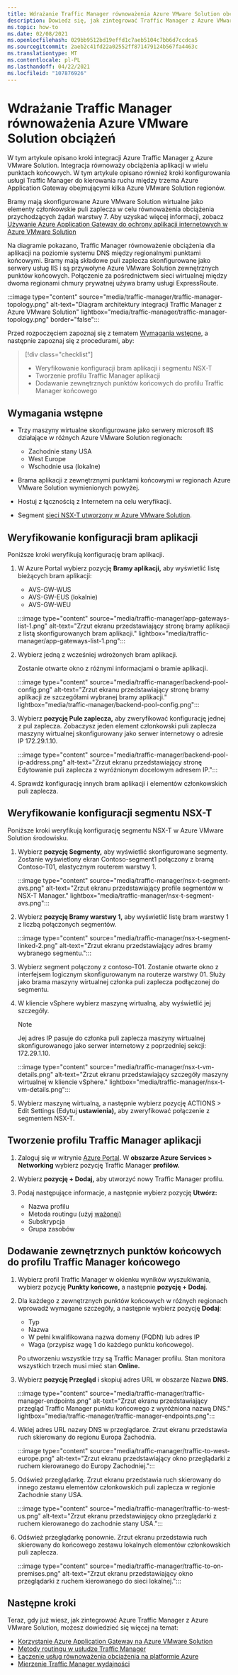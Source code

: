 ```yaml
---
title: Wdrażanie Traffic Manager równoważenia Azure VMware Solution obciążeń
description: Dowiedz się, jak zintegrować Traffic Manager z Azure VMware Solution, aby równoważyć obciążenia aplikacji w wielu punktach końcowych w różnych regionach.
ms.topic: how-to
ms.date: 02/08/2021
ms.openlocfilehash: 029bb9512bd19effd1c7aeb5104c7bb6d7ccdca5
ms.sourcegitcommit: 2aeb2c41fd22a02552ff871479124b567fa4463c
ms.translationtype: MT
ms.contentlocale: pl-PL
ms.lasthandoff: 04/22/2021
ms.locfileid: "107876926"
---
```

# <a name="deploy-traffic-manager-to-balance-azure-vmware-solution-workloads"></a>Wdrażanie Traffic Manager równoważenia Azure VMware Solution obciążeń

W tym artykule opisano kroki integracji Azure Traffic Manager [z](../traffic-manager/traffic-manager-overview.md) Azure VMware Solution. Integracja równoważy obciążenia aplikacji w wielu punktach końcowych. W tym artykule opisano również kroki konfigurowania usługi Traffic Manager [](../application-gateway/overview.md) do kierowania ruchu między trzema Azure Application Gateway obejmującymi kilka Azure VMware Solution regionów. 

Bramy mają skonfigurowane Azure VMware Solution wirtualne jako elementy członkowskie puli zaplecza w celu równoważenia obciążenia przychodzących żądań warstwy 7. Aby uzyskać więcej informacji, zobacz [Używanie Azure Application Gateway do ochrony aplikacji internetowych w Azure VMware Solution](protect-azure-vmware-solution-with-application-gateway.md)

Na diagramie pokazano, Traffic Manager równoważenie obciążenia dla aplikacji na poziomie systemu DNS między regionalnymi punktami końcowymi. Bramy mają składowe puli zaplecza skonfigurowane jako serwery usług IIS i są przywołyne Azure VMware Solution zewnętrznych punktów końcowych. Połączenie za pośrednictwem sieci wirtualnej między dwoma regionami chmury prywatnej używa bramy usługi ExpressRoute.   

:::image type="content" source="media/traffic-manager/traffic-manager-topology.png" alt-text="Diagram architektury integracji Traffic Manager z Azure VMware Solution" lightbox="media/traffic-manager/traffic-manager-topology.png" border="false":::

Przed rozpoczęciem zapoznaj się z tematem [Wymagania wstępne,](#prerequisites) a następnie zapoznaj się z procedurami, aby:

> [!div class="checklist"]
> * Weryfikowanie konfiguracji bram aplikacji i segmentu NSX-T
> * Tworzenie profilu Traffic Manager aplikacji
> * Dodawanie zewnętrznych punktów końcowych do profilu Traffic Manager końcowego

## <a name="prerequisites"></a>Wymagania wstępne

- Trzy maszyny wirtualne skonfigurowane jako serwery microsoft IIS działające w różnych Azure VMware Solution regionach: 
   - Zachodnie stany USA
   - West Europe
   - Wschodnie usa (lokalne) 

- Brama aplikacji z zewnętrznymi punktami końcowymi w regionach Azure VMware Solution wymienionych powyżej.

- Hostuj z łącznością z Internetem na celu weryfikacji. 

- Segment [sieci NSX-T utworzony w Azure VMware Solution](tutorial-nsx-t-network-segment.md).

## <a name="verify-your-application-gateways-configuration"></a>Weryfikowanie konfiguracji bram aplikacji

Poniższe kroki weryfikują konfigurację bram aplikacji.

1. W Azure Portal wybierz pozycję **Bramy aplikacji,** aby wyświetlić listę bieżących bram aplikacji:

   - AVS-GW-WUS
   - AVS-GW-EUS (lokalnie)
   - AVS-GW-WEU

   :::image type="content" source="media/traffic-manager/app-gateways-list-1.png" alt-text="Zrzut ekranu przedstawiający stronę bramy aplikacji z listą skonfigurowanych bram aplikacji." lightbox="media/traffic-manager/app-gateways-list-1.png":::

1. Wybierz jedną z wcześniej wdrożonych bram aplikacji. 

   Zostanie otwarte okno z różnymi informacjami o bramie aplikacji. 

   :::image type="content" source="media/traffic-manager/backend-pool-config.png" alt-text="Zrzut ekranu przedstawiający stronę bramy aplikacji ze szczegółami wybranej bramy aplikacji." lightbox="media/traffic-manager/backend-pool-config.png":::

1. Wybierz **pozycję Pule zaplecza,** aby zweryfikować konfigurację jednej z pul zaplecza. Zobaczysz jeden element członkowski puli zaplecza maszyny wirtualnej skonfigurowany jako serwer internetowy o adresie IP 172.29.1.10.
 
   :::image type="content" source="media/traffic-manager/backend-pool-ip-address.png" alt-text="Zrzut ekranu przedstawiający stronę Edytowanie puli zaplecza z wyróżnionym docelowym adresem IP.":::

1. Sprawdź konfigurację innych bram aplikacji i elementów członkowskich puli zaplecza. 

## <a name="verify-the-nsx-t-segment-configuration"></a>Weryfikowanie konfiguracji segmentu NSX-T

Poniższe kroki weryfikują konfigurację segmentu NSX-T w Azure VMware Solution środowisku.

1. Wybierz **pozycję Segmenty,** aby wyświetlić skonfigurowane segmenty.  Zostanie wyświetlony ekran Contoso-segment1 połączony z bramą Contoso-T01, elastycznym routerem warstwy 1.

   :::image type="content" source="media/traffic-manager/nsx-t-segment-avs.png" alt-text="Zrzut ekranu przedstawiający profile segmentów w NSX-T Manager." lightbox="media/traffic-manager/nsx-t-segment-avs.png":::    

1. Wybierz **pozycję Bramy warstwy 1,** aby wyświetlić listę bram warstwy 1 z liczbą połączonych segmentów. 

   :::image type="content" source="media/traffic-manager/nsx-t-segment-linked-2.png" alt-text="Zrzut ekranu przedstawiający adres bramy wybranego segmentu.":::    

1. Wybierz segment połączony z contoso-T01. Zostanie otwarte okno z interfejsem logicznym skonfigurowanym na routerze warstwy 01. Służy jako brama maszyny wirtualnej członka puli zaplecza podłączonej do segmentu.

1. W kliencie vSphere wybierz maszynę wirtualną, aby wyświetlić jej szczegóły. 

   >[!NOTE]
   >Jej adres IP pasuje do członka puli zaplecza maszyny wirtualnej skonfigurowanego jako serwer internetowy z poprzedniej sekcji: 172.29.1.10.

   :::image type="content" source="media/traffic-manager/nsx-t-vm-details.png" alt-text="Zrzut ekranu przedstawiający szczegóły maszyny wirtualnej w kliencie vSphere." lightbox="media/traffic-manager/nsx-t-vm-details.png":::    

4. Wybierz maszynę wirtualną, a następnie wybierz pozycję ACTIONS > Edit Settings (Edytuj **ustawienia),** aby zweryfikować połączenie z segmentem NSX-T.

## <a name="create-your-traffic-manager-profile"></a>Tworzenie profilu Traffic Manager aplikacji

1. Zaloguj się w witrynie [Azure Portal](https://rc.portal.azure.com/#home). W **obszarze Azure Services > Networking** wybierz pozycję Traffic Manager **profilów.**

2. Wybierz **pozycję + Dodaj,** aby utworzyć nowy Traffic Manager profilu.
 
3. Podaj następujące informacje, a następnie wybierz pozycję **Utwórz:**

   - Nazwa profilu
   - Metoda routingu (użyj [ważonej)](../traffic-manager/traffic-manager-routing-methods.md)
   - Subskrypcja
   - Grupa zasobów

## <a name="add-external-endpoints-into-the-traffic-manager-profile"></a>Dodawanie zewnętrznych punktów końcowych do profilu Traffic Manager końcowego

1. Wybierz profil Traffic Manager w okienku wyników wyszukiwania, wybierz pozycję **Punkty końcowe,** a następnie **pozycję + Dodaj**.

1. Dla każdego z zewnętrznych punktów końcowych w różnych regionach wprowadź wymagane szczegóły, a następnie wybierz pozycję **Dodaj**: 
   - Typ
   - Nazwa
   - W pełni kwalifikowana nazwa domeny (FQDN) lub adres IP
   - Waga (przypisz wagę 1 do każdego punktu końcowego). 

   Po utworzeniu wszystkie trzy są Traffic Manager profilu. Stan monitora wszystkich trzech musi mieć stan **Online.**

3. Wybierz **pozycję Przegląd** i skopiuj adres URL w obszarze Nazwa **DNS.**

   :::image type="content" source="media/traffic-manager/traffic-manager-endpoints.png" alt-text="Zrzut ekranu przedstawiający przegląd Traffic Manager punktu końcowego z wyróżniona nazwą DNS." lightbox="media/traffic-manager/traffic-manager-endpoints.png"::: 

4. Wklej adres URL nazwy DNS w przeglądarce. Zrzut ekranu przedstawia ruch skierowany do regionu Europa Zachodnia.

   :::image type="content" source="media/traffic-manager/traffic-to-west-europe.png" alt-text="Zrzut ekranu przedstawiający okno przeglądarki z ruchem kierowanego do Europy Zachodniej."::: 

5. Odśwież przeglądarkę. Zrzut ekranu przedstawia ruch skierowany do innego zestawu elementów członkowskich puli zaplecza w regionie Zachodnie stany USA.

   :::image type="content" source="media/traffic-manager/traffic-to-west-us.png" alt-text="Zrzut ekranu przedstawiający okno przeglądarki z ruchem kierowanego do zachodnie stany USA."::: 

6. Odśwież przeglądarkę ponownie. Zrzut ekranu przedstawia ruch skierowany do końcowego zestawu lokalnych elementów członkowskich puli zaplecza.

   :::image type="content" source="media/traffic-manager/traffic-to-on-premises.png" alt-text="Zrzut ekranu przedstawiający okno przeglądarki z ruchem kierowanego do sieci lokalnej.":::

## <a name="next-steps"></a>Następne kroki

Teraz, gdy już wiesz, jak zintegrować Azure Traffic Manager z Azure VMware Solution, możesz dowiedzieć się więcej na temat:

- [Korzystanie Azure Application Gateway na Azure VMware Solution](protect-azure-vmware-solution-with-application-gateway.md)
- [Metody routingu w usłudze Traffic Manager](../traffic-manager/traffic-manager-routing-methods.md)
- [Łączenie usług równoważenia obciążenia na platformie Azure](../traffic-manager/traffic-manager-load-balancing-azure.md)
- [Mierzenie Traffic Manager wydajności](../traffic-manager/traffic-manager-performance-considerations.md)
